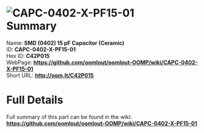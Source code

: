 
![CAPC-0402-X-PF15-01](https://github.com/oomlout/oomlout-OOMP/blob/master/parts/CAPC-0402-X-PF15-01/CAPC-0402-X-PF15-01_420.jpg)   
Summary
=================
  
Name: __SMD (0402) 15 pF Capacitor (Ceramic)__    
ID: __CAPC-0402-X-PF15-01__   
Hex ID: __C42P015__   
WebPage: __https://github.com/oomlout/oomlout-OOMP/wiki/CAPC-0402-X-PF15-01__   
Short URL: __http://oom.lt/C42P015__   

Full Details
==========================
Full summary of this part can be found in the wiki:   
__https://github.com/oomlout/oomlout-OOMP/wiki/CAPC-0402-X-PF15-01__    

